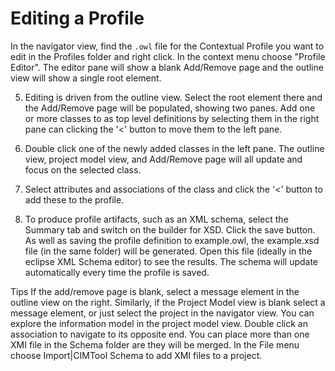 # Editing a Profile
In the navigator view, find the `.owl` file for the Contextual Profile you want to edit in the Profiles folder and right click. In the context menu choose "Profile Editor". The editor pane will show a blank Add/Remove page and the outline view will show a single root element.

5. Editing is driven from the outline view. Select the root element there and the Add/Remove page will be populated, showing two panes. Add one or more classes to as top level definitions by selecting them in the right pane can clicking the '<' button to move them to the left pane.

6. Double click one of the newly added classes in the left pane. The outline view, project model view, and Add/Remove page will all update and focus on the selected class.

7. Select attributes and associations of the class and click the '<' button to add these to the profile.

8. To produce profile artifacts, such as an XML schema, select the Summary tab and switch on the builder for XSD. Click the save button. As well as saving the profile definition to example.owl, the example.xsd file (in the same folder) will be generated. Open this file (ideally in the eclipse XML Schema editor) to see the results. The schema will update automatically every time the profile is saved.

Tips
If the add/remove page is blank, select a message element in the outline view on the right.
Similarly, if the Project Model view is blank select a message element, or just select the project in the navigator view.
You can explore the information model in the project model view. Double click an association to navigate to its opposite end.
You can place more than one XMI file in the Schema folder are they will be merged.
In the File menu choose Import|CIMTool Schema to add XMI files to a project.